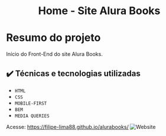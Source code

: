 <h1 align="center"> Home - Site Alura Books </h1>

# Resumo do projeto
Início do Front-End do site Alura Books.

## ✔️ Técnicas e tecnologias utilizadas

- `HTML`
- `CSS`
- `MOBILE-FIRST`
- `BEM`
- `MEDIA QUERIES`

Acesse:
https://filipe-lima88.github.io/alurabooks/
<img alt="Website" src="https://img.shields.io/website?down_message=OFFLINE&label=SITE%20ALURA%20BOOKS&style=for-the-badge&up_message=ONLINE&url=https%3A%2F%2Ffilipe-lima88.github.io%2Falurabooks%2F">
